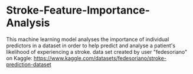 # Stroke-Feature-Importance-Analysis
This machine learning model analyses the importance of individual predictors in a dataset in order to help predict and analyse a patient's likelihood of experiencing a stroke. data set created by user "fedesoriano" on Kaggle: https://www.kaggle.com/datasets/fedesoriano/stroke-prediction-dataset
